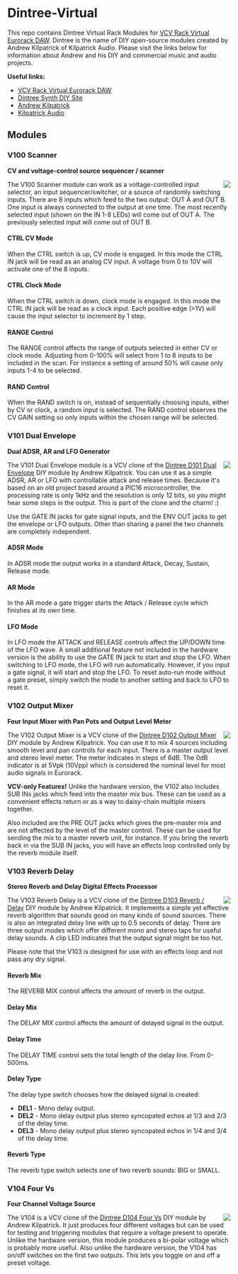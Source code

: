 # Dintree-Virtual

This repo contains Dintree Virtual Rack Modules for
[VCV Rack Virtual Eurorack DAW](https://vcvrack.com). Dintree is
the name of DIY open-source modules created by Andrew Kilpatrick of
Kilpatrick Audio. Please visit the links below for information about Andrew
and his DIY and commercial music and audio projects.

**Useful links:**

* [VCV Rack Virtual Eurorack DAW](https://vcvrack.com)
* [Dintree Synth DIY Site](http://dintree.com)
* [Andrew Kilpatrick](https://www.andrewkilpatrick.org)
* [Kilpatrick Audio](https://www.kilpatrickaudio.com)

## Modules

### V100 Scanner
**CV and voltage-control source sequencer / scanner**

<img align="right" src="https://github.com/hires/Dintree-Virtual/raw/master/res/images/V100-Scanner.png" />

The V100 Scanner module can work as a voltage-controlled input selector,
an input sequencer/switcher, or a source of randomly switching inputs. There
are 8 inputs which feed to the two output: OUT A and OUT B. One input is
always connected to the output at one time. The most recently selected input
(shown on the IN 1-8 LEDs) will come out of OUT A. The previously selected
input will come out of OUT B.

#### CTRL CV Mode

When the CTRL switch is up, CV mode is engaged. In this mode the CTRL IN
jack will be read as an analog CV input. A voltage from 0 to 10V will
activate one of the 8 inputs.

#### CTRL Clock Mode

When the CTRL switch is down, clock mode is engaged. In this mode the CTRL IN
jack will be read as a clock input. Each positive edge (>1V) will cause the
input selector to increment by 1 step.

#### RANGE Control

The RANGE control affects the range of outputs selected in either CV or clock
mode. Adjusting from 0-100% will select from 1 to 8 inputs to be included in
the scan. For instance a setting of around 50% will cause only inputs 1-4 to
be selected.

#### RAND Control

When the RAND switch is on, instead of sequentially choosing inputs, either by
CV or clock, a random input is selected. The RAND control observes the CV GAIN
setting so only inputs within the chosen range will be selected.

### V101 Dual Envelope
**Dual ADSR, AR and LFO Generator**

<img align="right" src="https://github.com/hires/Dintree-Virtual/raw/master/res/images/V101-Dual_Envelope.png" />

The V101 Dual Envelope module is a VCV clone of the [Dintree D101 Dual Envelope](http://dintree.com/#D101)
DIY module by Andrew Kilpatrick. You can use it as a simple ADSR, AR or LFO
with controllable attack and release times. Because it's based on an old
project based around a PIC16 microcontroller, the processing rate is only 1kHz
and the resolution is only 12 bits, so you might hear some steps in the output.
This is part of the clone and the charm! :)

Use the GATE IN jacks for gate signal inputs, and the ENV OUT jacks to get the
envelope or LFO outputs. Other than sharing a panel the two channels are
completely independent.

#### ADSR Mode

In ADSR mode the output works in a standard Attack, Decay, Sustain, Release mode.

#### AR Mode

In the AR mode a gate trigger starts the Attack / Release cycle which finishes
at its own time.

#### LFO Mode

In LFO mode the ATTACK and RELEASE controls affect the UP/DOWN time of the LFO
wave. A small additional feature not included in the hardware version is the
ability to use the GATE IN jack to start and stop the LFO. When switching to LFO
mode, the LFO will run automatically. However, if you input a gate signal, it
will start and stop the LFO. To reset auto-run mode without a gate preset,
simply switch the mode to another setting and back to LFO to reset it.

### V102 Output Mixer
**Four Input Mixer with Pan Pots and Output Level Meter**

<img align="right" src="https://github.com/hires/Dintree-Virtual/raw/master/res/images/V102-Output_Mixer.png" />

The V102 Output Mixer is a VCV clone of the [Dintree D102 Output Mixer](http://dintree.com/#D102)
DIY module by Andrew Kilpatrick. You can use it to mix 4 sources including smooth
level and pan controls for each input. There is a master output level and stereo
level meter. The meter indicates in steps of 6dB. The 0dB indicator is at 5Vpk
(10Vpp) which is considered the nominal level for most audio signals in Eurorack.

**VCV-only Features!**
Unlike the hardware version, the V102 also includes SUB INs jacks which feed
into the master mix bus. These can be used as a convenient effects return or as
a way to daisy-chain multiple mixers together.

Also included are the PRE OUT jacks which gives the pre-master mix and are not
affected by the level of the master control. These can be used for sending the
mix to a master reverb unit, for instance. If you bring the reverb back in via
the SUB IN jacks, you will have an effects loop controlled only by the reverb
module itself.

### V103 Reverb Delay
**Stereo Reverb and Delay Digital Effects Processor**

<img align="right" src="https://github.com/hires/Dintree-Virtual/raw/master/res/images/V103-Reverb_Delay.png" />

The V103 Reverb Delay is a VCV clone of the [Dintree D103 Reverb / Delay](http://dintree.com/#D103)
DIY module by Andrew Kilpatrick. It implements a simple yet effective reverb
algorithm that sounds good on many kinds of sound sources. There is also an
integrated delay line with up to 0.5 seconds of delay. There are three output
modes which offer different mono and stereo taps for useful delay sounds. A clip
LED indicates that the output signal might be too hot.

Please note that the V103 is designed for use with an effects loop and not pass
any dry signal.

#### Reverb Mix

The REVERB MIX control affects the amount of reverb in the output.

#### Delay Mix

The DELAY MIX control affects the amount of delayed signal in the output.

#### Delay Time

The DELAY TIME control sets the total length of the delay line. From 0-500ms.

#### Delay Type

The delay type switch chooses how the delayed signal is created:

- **DEL1** - Mono delay output.
- **DEL2** - Mono delay output plus stereo syncopated echos at 1/3 and 2/3 of the delay time.
- **DEL3** - Mono delay output plus stereo syncopated echos in 1/4 and 3/4 of the delay time.

#### Reverb Type

The reverb type switch selects one of two reverb sounds: BIG or SMALL.

### V104 Four Vs
**Four Channel Voltage Source**

<img align="right" src="https://github.com/hires/Dintree-Virtual/raw/master/res/images/V104-Four_Vs.png" />

The V104 is a VCV clone of the [Dintree D104 Four Vs](http://dintree.com/#D104)
DIY module by Andrew Kilpatrick. It just produces four different voltages but
can be used for testing and triggering modules that require a voltage present
to operate. Unlike the hardware version, this module produces a bi-polar voltage
which is probably more useful. Also unlike the hardware version, the V104 has
on/off switches on the first two outputs. This lets you toggle on and off a
preset voltage.
